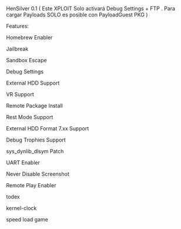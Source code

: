 HenSilver 0.1 ( Este XPLOIT Solo activará Debug Settings + FTP . Para cargar Payloads SOLO es posible con PayloadGuest PKG )

Features:


Homebrew Enabler

Jailbreak

Sandbox Escape

Debug Settings

External HDD Support

VR Support

Remote Package Install

Rest Mode Support

External HDD Format 7.xx Support

Debug Trophies Support

sys_dynlib_dlsym Patch

UART Enabler

Never Disable Screenshot

Remote Play Enabler

todex

kernel-clock

speed load game

